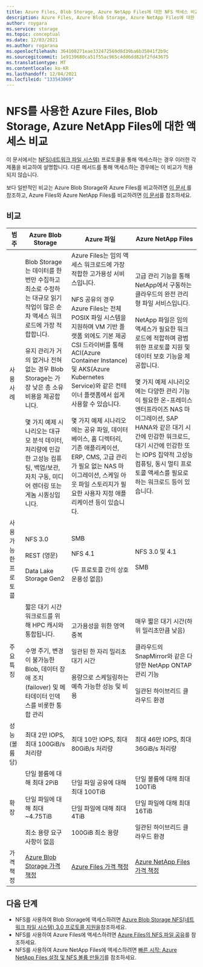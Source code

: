 ```yaml
---
title: Azure Files, Blob Storage, Azure NetApp Files에 대한 NFS 액세스 비교
description: Azure Files, Azure Blob Storage, Azure NetApp Files에 대한 NFS 액세스를 비교합니다.
author: roygara
ms.service: storage
ms.topic: conceptual
ms.date: 12/03/2021
ms.author: rogarana
ms.openlocfilehash: 364100271eae332472569d8d39ba6b35041f2b9c
ms.sourcegitcommit: 1e9139680ca51f55ac965c4dd6dd82bf2fd43675
ms.translationtype: MT
ms.contentlocale: ko-KR
ms.lasthandoff: 12/04/2021
ms.locfileid: "133543069"
---
```

# <a name="compare-access-to-azure-files-blob-storage-and-azure-netapp-files-with-nfs"></a>NFS를 사용한 Azure Files, Blob Storage, Azure NetApp Files에 대한 액세스 비교

이 문서에서는 [NFS(네트워크 파일 시스템)](https://en.wikipedia.org/wiki/Network_File_System) 프로토콜을 통해 액세스하는 경우 이러한 각 제품을 비교하여 설명합니다. 다른 메서드를 통해 액세스하는 경우에는 이 비교가 적용되지 않습니다.

보다 일반적인 비교는 Azure Blob Storage와 Azure Files를 비교하려면 [이 문서 ](storage-introduction.md)를 참조하고, Azure Files와 Azure NetApp Files를 비교하려면 [이 문서](../files/storage-files-netapp-comparison.md)를 참조하세요.

## <a name="comparison"></a>비교

|범주  |Azure Blob Storage  |Azure 파일  |Azure NetApp Files  |
|---------|---------|---------|---------|
|사용 사례     |Blob Storage는 데이터를 한 번만 수집하고 최소로 수정하는 대규모 읽기 작업이 많은 순차 액세스 워크로드에 가장 적합합니다.<br></br>유지 관리가 거의 없거나 전혀 없는 경우 Blob Storage는 가장 낮은 총 소유 비용을 제공합니다.<br></br>몇 가지 예제 시나리오는 대규모 분석 데이터, 처리량에 민감한 고성능 컴퓨팅, 백업/보관, 자치 구동, 미디어 렌더링 또는 게놈 시퀀싱입니다.         |Azure Files는 임의 액세스 워크로드에 가장 적합한 고가용성 서비스입니다.<br></br>NFS 공유의 경우 Azure Files는 전체 POSIX 파일 시스템을 지원하며 VM 기반 플랫폼 외에도 기본 제공 CSI 드라이버를 통해 ACI(Azure Container Instance) 및 AKS(Azure Kubernetes Service)와 같은 컨테이너 플랫폼에서 쉽게 사용할 수 있습니다.<br></br>몇 가지 예제 시나리오에는 공유 파일, 데이터베이스, 홈 디렉터리, 기존 애플리케이션, ERP, CMS, 고급 관리가 필요 없는 NAS 마이그레이션, 스케일 아웃 파일 스토리지가 필요한 사용자 지정 애플리케이션 등이 있습니다.         |고급 관리 기능을 통해 NetApp에서 구동하는 클라우드의 완전 관리형 파일 서비스입니다.<br></br>NetApp 파일은 임의 액세스가 필요한 워크로드에 적합하며 광범위한 프로토콜 지원 및 데이터 보호 기능을 제공합니다.<br></br>몇 가지 예제 시나리오에는 다양한 관리 기능이 필요한 온-프레미스 엔터프라이즈 NAS 마이그레이션, SAP HANA와 같은 대기 시간에 민감한 워크로드, 대기 시간에 민감한 또는 IOPS 집약적 고성능 컴퓨팅, 동시 멀티 프로토콜 액세스를 필요로 하는 워크로드 등이 있습니다.         |
|사용 가능한 프로토콜     |NFS 3.0<br></br>REST (영문)<br></br>Data Lake Storage Gen2         |SMB<br><br>NFS 4.1<br></br> (두 프로토콜 간의 상호 운용성 없음)         |NFS 3.0 및 4.1<br></br>SMB         |
|주요 특징     | 짧은 대기 시간 워크로드를 위해 HPC 캐시와 통합됩니다. <br> </br> 수명 주기, 변경이 불가능한 Blob, 데이터 장애 조치(failover) 및 메타데이터 인덱스를 비롯한 통합 관리         | 고가용성을 위한 영역 중복 <br></br> 일관된 한 자리 밀리초 대기 시간 <br></br>용량으로 스케일링하는 예측 가능한 성능 및 비용         |매우 짧은 대기 시간(하위 밀리초만큼 낮음)<br></br>클라우드의 SnapMirror와 같은 다양한 NetApp ONTAP 관리 기능<br></br>일관된 하이브리드 클라우드 환경         |
|성능(볼륨당)     |최대 2만 IOPS, 최대 100GiB/s 처리량         |최대 10만 IOPS, 최대 80GiB/s 처리량         |최대 46만 IOPS, 최대 36GiB/s 처리량         |
|확장     | 단일 볼륨에 대해 최대 2PiB <br></br> 단일 파일에 대해 최대 ~4.75TiB<br></br>최소 용량 요구 사항이 없음         |단일 파일 공유에 대해 최대 100TiB<br></br>단일 파일에 대해 최대 4TiB<br></br>100GiB 최소 용량         |단일 볼륨에 대해 최대 100TiB<br></br>단일 파일에 대해 최대 16TiB<br></br>일관된 하이브리드 클라우드 환경         |
|가격 책정     |[Azure Blob Storage 가격 책정](https://azure.microsoft.com/pricing/details/storage/blobs/)         |[Azure Files 가격 책정](https://azure.microsoft.com/pricing/details/storage/files/)         |[Azure NetApp Files 가격 책정](https://azure.microsoft.com/pricing/details/netapp/)         |

## <a name="next-steps"></a>다음 단계

- NFS를 사용하여 Blob Storage에 액세스하려면 [Azure Blob Storage NFS(네트워크 파일 시스템) 3.0 프로토콜 지원을](../blobs/network-file-system-protocol-support.md)참조하세요.
- NFS를 사용하여 Azure Files에 액세스하려면 [Azure Files의 NFS 파일 공유](../files/files-nfs-protocol.md)를 참조하세요.
- NFS를 사용하여 Azure NetApp Files에 액세스하려면 [빠른 시작: Azure NetApp Files 설정 및 NFS 볼륨 만들기](../../azure-netapp-files/azure-netapp-files-quickstart-set-up-account-create-volumes.md)를 참조하세요.
